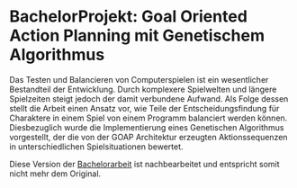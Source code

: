 # BachelorProjekt: Goal Oriented Action Planning mit Genetischem Algorithmus

Das Testen und Balancieren von Computerspielen ist ein wesentlicher Bestandteil der Entwicklung. Durch komplexere Spielwelten und längere Spielzeiten steigt jedoch der damit verbundene Aufwand. 
Als Folge dessen stellt die Arbeit einen Ansatz vor, wie Teile der Entscheidungsfindung für Charaktere in einem Spiel von einem Programm balanciert werden können. 
Diesbezuglich wurde die Implementierung eines Genetischen Algorithmus vorgestellt, der die von der GOAP Architektur erzeugten Aktionssequenzen in unterschiedlichen Spielsituationen bewertet.

Diese Version der [Bachelorarbeit](https://github.com/RobertEichner/BachelorProjekt/blob/main/Bachelorarbeit.pdf) ist nachbearbeitet und entspricht somit nicht mehr dem Original.
